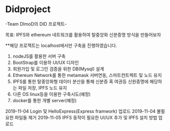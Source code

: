 ﻿# Didproject

-Team DImoD의 DID 프로젝트-

목표: IPFS와 ethereum 네트워크를 활용하여 탈중앙화 신분증명 방식을 만들어보자

**해당 프로젝트는 localhost에서만 구축을 진행하였습니다.

1. nodeJS를 활용한 서버 구축
2. BootStrap를 이용하 UI/UX 디자인
3. 회원가입 및 로그인 검증을 위한 DB(Mysql) 설계
4. Ethereum Network를 통한 metamask 서버연동, 스마트컨트렉트 및 노드 유지  
5. IPFS를 통한 탈중앙화형 데이터 분산을 통해 신분증 혹 여권등 신원증명에 해당하는 파일 저장, IPFS 노드 유지
6. 다른 OS linux등을 이용한 구축시도(예정)
7. docker를 통한 개별 server(예정)

2019-11-04 Login 및 HelloExpress(Express framwork) 업로드
2019-11-04 불필요한 파일들 제거
2019-11-05 IPFS 동작이 필요한 UI/UX 추가 및 IPFS 설치 방법 업로드 